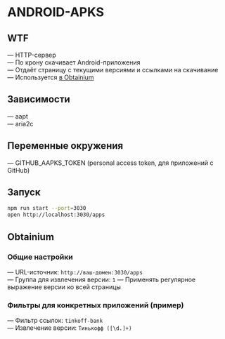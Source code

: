 # ANDROID-APKS

## WTF

— HTTP-сервер\
— По крону скачивает Android-приложения\
— Отдаёт страницу с текущими версиями и ссылками на скачивание\
— Используется [в Obtainium](https://github.com/ImranR98/Obtainium)

## Зависимости

— aapt\
— aria2c

## Переменные окружения

— GITHUB_AAPKS_TOKEN (personal access token, для приложений с GitHub)

## Запуск

```bash
npm run start --port=3030
open http://localhost:3030/apps
```

## Obtainium

### Общие настройки

— URL-источник: `http://ваш-домен:3030/apps`\
— Группа для извлечения версии: `1`
— Применять регулярное выражение версии ко всей страницы

### Фильтры для конкретных приложений (пример)

— Фильтр ссылок: `tinkoff-bank`\
— Извлечение версии: `Тинькофф ([\d.]+)`
